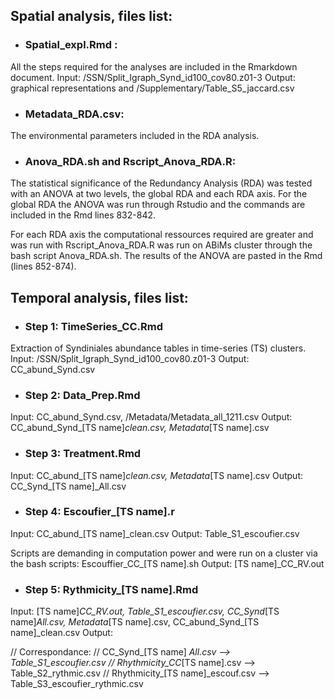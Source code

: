 
## Spatial analysis, files list:
* ### Spatial_expl.Rmd : 
All the steps required for the analyses are included in the Rmarkdown document.
Input: /SSN/Split_Igraph_Synd_id100_cov80.z01-3
Output: graphical representations and /Supplementary/Table_S5_jaccard.csv

* ### Metadata_RDA.csv: 

The environmental parameters included in the RDA analysis.

* ### Anova_RDA.sh and Rscript_Anova_RDA.R:

The statistical significance of the Redundancy Analysis (RDA) was tested with an ANOVA at two levels, the global RDA and each RDA axis. 
For the global RDA the ANOVA was run through Rstudio and the commands are included in the Rmd lines 832-842.

For each RDA axis the computational ressources required are greater and was run with Rscript_Anova_RDA.R was run on ABiMs cluster through the bash script Anova_RDA.sh. The results of the ANOVA are pasted in the Rmd (lines 852-874).


## Temporal analysis, files list:

* ### Step 1: TimeSeries_CC.Rmd
Extraction of Syndiniales abundance tables in time-series (TS) clusters.
Input: /SSN/Split_Igraph_Synd_id100_cov80.z01-3
Output: CC_abund_Synd.csv


* ### Step 2: Data_Prep.Rmd

Input: CC_abund_Synd.csv, /Metadata/Metadata_all_1211.csv
Output: CC_abund_Synd_[TS name]_clean.csv, Metadata_[TS name].csv


* ### Step 3: Treatment.Rmd

Input: CC_abund_[TS name]_clean.csv, Metadata_[TS name].csv
Output: CC_Synd_[TS name]_All.csv


* ### Step 4: Escoufier_[TS name].r

Input: CC_abund_[TS name]_clean.csv
Output: Table_S1_escoufier.csv

Scripts are demanding in computation power and were run on a cluster via the bash scripts: Escouffier_CC_[TS name].sh
Output: [TS name]_CC_RV.out

* ### Step 5: Rythmicity_[TS name].Rmd

Input: [TS name]_CC_RV.out, Table_S1_escoufier.csv, CC_Synd_[TS name]_All.csv, Metadata_[TS name].csv, CC_abund_Synd_[TS name]_clean.csv
Output: 

// Correspondance:
// CC_Synd_[TS name] _All.csv --> Table_S1_escoufier.csv
// Rhythmicity_CC_[TS name].csv --> Table_S2_rythmic.csv
// Rhythmicity_[TS name]_escouf.csv --> Table_S3_escoufier_rythmic.csv

